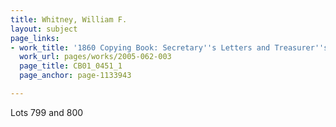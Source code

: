 ```yaml
---
title: Whitney, William F.
layout: subject
page_links:
- work_title: '1860 Copying Book: Secretary''s Letters and Treasurer''s Letters, 2005.062.003  '
  work_url: pages/works/2005-062-003
  page_title: CB01_0451_1
  page_anchor: page-1133943

---
```

<p>Lots 799 and 800</p>